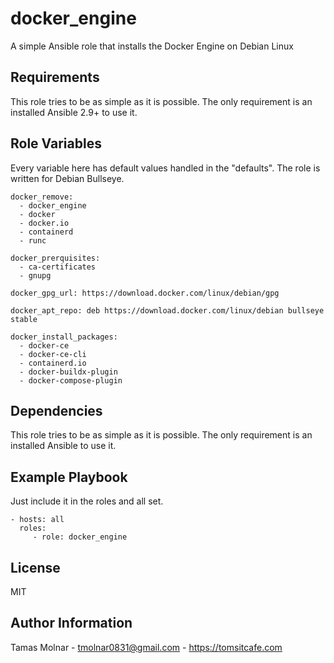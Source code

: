 docker_engine
=========

A simple Ansible role that installs the Docker Engine on Debian Linux

Requirements
------------

This role tries to be as simple as it is possible. The only requirement is an installed Ansible 2.9+ to use it.

Role Variables
--------------

Every variable here has default values handled in the "defaults". The role is written for Debian Bullseye.

```
docker_remove:
  - docker_engine
  - docker
  - docker.io
  - containerd
  - runc

docker_prerquisites:
  - ca-certificates
  - gnupg

docker_gpg_url: https://download.docker.com/linux/debian/gpg

docker_apt_repo: deb https://download.docker.com/linux/debian bullseye stable

docker_install_packages:
  - docker-ce
  - docker-ce-cli
  - containerd.io
  - docker-buildx-plugin
  - docker-compose-plugin
  ```

Dependencies
------------

This role tries to be as simple as it is possible. The only requirement is an installed Ansible to use it.

Example Playbook
----------------

Just include it in the roles and all set.

    - hosts: all
      roles:
         - role: docker_engine

License
-------

MIT

Author Information
------------------

Tamas Molnar - <tmolnar0831@gmail.com> - https://tomsitcafe.com
